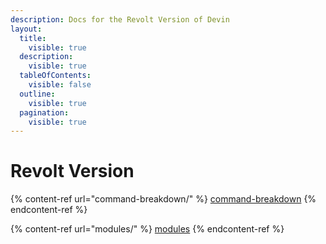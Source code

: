 ```yaml
---
description: Docs for the Revolt Version of Devin
layout:
  title:
    visible: true
  description:
    visible: true
  tableOfContents:
    visible: false
  outline:
    visible: true
  pagination:
    visible: true
---
```


# Revolt Version



{% content-ref url="command-breakdown/" %}
[command-breakdown](command-breakdown/)
{% endcontent-ref %}



{% content-ref url="modules/" %}
[modules](modules/)
{% endcontent-ref %}
